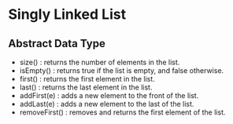 # Singly Linked List

## Abstract Data Type

- size() : returns the number of elements in the list.
- isEmpty() : returns true if the list is empty, and false otherwise.
- first() : returns the first element in the list.
- last() : returns the last element in the list.
- addFirst(e) : adds a new element to the front of the list.
- addLast(e) : adds a new element to the last of the list.
- removeFirst() : removes and returns the first element of the list.
